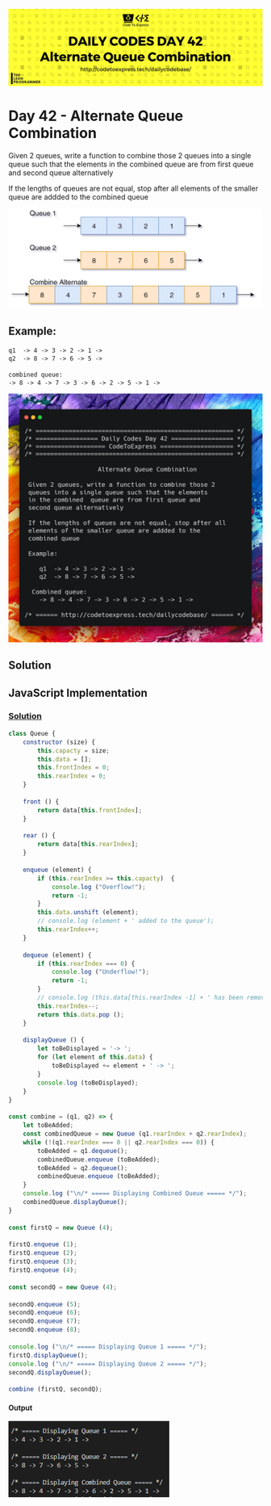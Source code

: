 ![cover](./cover.png)

# Day 42 - Alternate Queue Combination

Given 2 queues, write a function to combine those 2 queues into a single queue such that the elements in the combined queue are from first queue and second queue alternatively

If the lengths of queues are not equal, stop after all elements of the smaller queue are addded to the combined queue

![process](./proc.png)

## Example:

```
q1  -> 4 -> 3 -> 2 -> 1 ->
q2  -> 8 -> 7 -> 6 -> 5 ->

combined queue: 
-> 8 -> 4 -> 7 -> 3 -> 6 -> 2 -> 5 -> 1 ->
```

![ques](./ques.png)

## Solution

## JavaScript Implementation

### [Solution](./JavaScript/queue.js)

```js
class Queue {
    constructor (size) {
        this.capacty = size;
        this.data = [];
        this.frontIndex = 0;
        this.rearIndex = 0;
    }

    front () {
        return data[this.frontIndex];
    }

    rear () {
        return data[this.rearIndex];
    }

    enqueue (element) {
        if (this.rearIndex >= this.capacty)  {
            console.log ("Overflow!");
            return -1;
        }
        this.data.unshift (element);
        // console.log (element + ' added to the queue');
        this.rearIndex++;
    }

    dequeue (element) {
        if (this.rearIndex === 0) {
            console.log ("Underflow!");
            return -1;
        }
        // console.log (this.data[this.rearIndex -1] + ' has been removed from the queue');
        this.rearIndex--;
        return this.data.pop ();
    }

    displayQueue () {
        let toBeDisplayed = '-> ';
        for (let element of this.data) {
            toBeDisplayed += element + ' -> ';
        }
        console.log (toBeDisplayed);
    }
}

const combine = (q1, q2) => {
    let toBeAdded;
    const combinedQueue = new Queue (q1.rearIndex + q2.rearIndex);
    while (!(q1.rearIndex === 0 || q2.rearIndex === 0)) {
        toBeAdded = q1.dequeue();
        combinedQueue.enqueue (toBeAdded);
        toBeAdded = q2.dequeue();
        combinedQueue.enqueue (toBeAdded);
    }
    console.log ("\n/* ===== Displaying Combined Queue ===== */");
    combinedQueue.displayQueue();
}

const firstQ = new Queue (4);

firstQ.enqueue (1);
firstQ.enqueue (2);
firstQ.enqueue (3);
firstQ.enqueue (4);

const secondQ = new Queue (4);

secondQ.enqueue (5);
secondQ.enqueue (6);
secondQ.enqueue (7);
secondQ.enqueue (8);

console.log ("\n/* ===== Displaying Queue 1 ===== */");
firstQ.displayQueue();
console.log ("\n/* ===== Displaying Queue 2 ===== */");
secondQ.displayQueue();

combine (firstQ, secondQ);
```

#### Output

![output](./output.PNG)